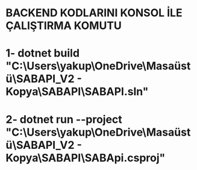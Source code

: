 # BACKEND KODLARINI KONSOL İLE ÇALIŞTIRMA KOMUTU

# 1- dotnet build "C:\Users\yakup\OneDrive\Masaüstü\SABAPI_V2 - Kopya\SABAPI\SABAPI.sln"
# 2- dotnet run --project "C:\Users\yakup\OneDrive\Masaüstü\SABAPI_V2 - Kopya\SABAPI\SABApi.csproj"
